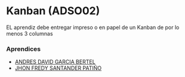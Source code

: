 # Kanban (ADSO02)

EL aprendiz debe entregar impreso o en papel de un Kanban de por lo menos 3 columnas

### Aprendices

- [ANDRES DAVID GARCIA BERTEL]()
- [JHON FREDY SANTANDER PATIÑO](https://github.com/GoJhon/ADSO2558427-1/tree/jhonDevelop/aprendices/jhon_fredy_santander_patino/actividades/introduccion)

